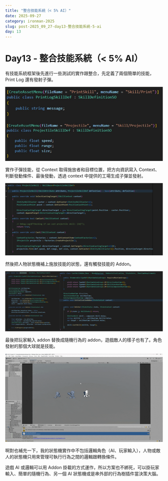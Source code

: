 ```yaml
---
title: "整合技能系統（< 5% AI）"
date: 2025-09-27
category: ironman-2025
slug: post-2025_09_27-day13-整合技能系統-5-ai
day: 13
---
```


# Day13 - 整合技能系統（< 5% AI）


有技能系統框架後先進行一些測試的實作跟整合，先定義了兩個簡單的技能，Print Log 還有發射子彈。

![圖片](https://raw.githubusercontent.com/angus945/ithelp-2025ironman-posts/refs/heads/main/Publish/day-13_2025-09-27/images/image_4.png)

實作子彈技能，從 Context 取得施放者和目標位置，把方向資訊寫入 Context、判斷發動條件、最後發動，透過 context 中提供的工場生成子彈並發射。

![圖片](https://raw.githubusercontent.com/angus945/ithelp-2025ironman-posts/refs/heads/main/Publish/day-13_2025-09-27/images/image_2.png)

然後把人物狀態機補上施放技能的狀態，還有觸發技能的 Addon。

![圖片](https://raw.githubusercontent.com/angus945/ithelp-2025ironman-posts/refs/heads/main/Publish/day-13_2025-09-27/images/image_3.png)

最後把玩家輸入 addon 替換成隨機行為的 addon，遊戲敵人的樣子也有了。角色發射的那個大球就是技能。

![圖片](https://raw.githubusercontent.com/angus945/ithelp-2025ironman-posts/refs/heads/main/Publish/day-13_2025-09-27/images/image_1.gif)

啊對也補充一下，我的狀態機實作中不包括邏輯角色（AI、玩家輸入），人物或敵人的狀態機只用來管理可執行行為之間的邏輯跟轉換條件。

遊戲 AI 或邏輯可以用 Addon 掛載的方式運作，所以方案也不綁死，可以掛玩家輸入、簡單的隨機行為、另一個 AI 狀態機或是串外部的行為樹插件當決策大腦。